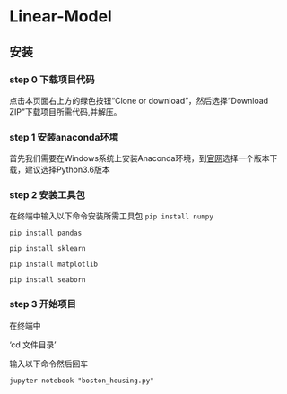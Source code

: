 # Linear-Model

## 安装

### step 0 下载项目代码
点击本页面右上方的绿色按钮“Clone or download”，然后选择“Download ZIP”下载项目所需代码,并解压。
### step 1 安装anaconda环境
首先我们需要在Windows系统上安装Anaconda环境，到[官网](https://www.anaconda.com/download)选择一个版本下载，建议选择Python3.6版本
### step 2 安装工具包
在终端中输入以下命令安装所需工具包
`pip install numpy`

`pip install pandas`

`pip install sklearn`

`pip install matplotlib`

`pip install seaborn`

### step 3 开始项目
在终端中

‘cd 文件目录’

输入以下命令然后回车

`jupyter notebook "boston_housing.py"`
